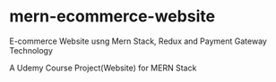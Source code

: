 # mern-ecommerce-website
 E-commerce Website usng Mern Stack, Redux and Payment Gateway Technology

A Udemy Course Project(Website) for MERN Stack
